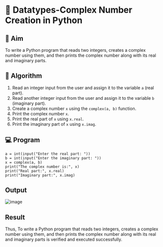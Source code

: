 # 🧮 Datatypes-Complex Number Creation in Python

## 🎯 Aim
To write a Python program that reads two integers, creates a complex number using them, and then prints the complex number along with its real and imaginary parts.

## 🧠 Algorithm
1. Read an integer input from the user and assign it to the variable `a` (real part).
2. Read another integer input from the user and assign it to the variable `b` (imaginary part).
3. Create a complex number `x` using the `complex(a, b)` function.
4. Print the complex number `x`.
5. Print the real part of `x` using `x.real`.
6. Print the imaginary part of `x` using `x.imag`.

## 💻 Program
    a = int(input("Enter the real part: "))
    b = int(input("Enter the imaginary part: "))
    x = complex(a, b)
    print("The complex number is:", x)
    print("Real part:", x.real)
    print("Imaginary part:", x.imag)


## Output
![image](https://github.com/user-attachments/assets/e8fee187-5e39-401b-9f9b-f2a379c1e99a)

## Result
Thus, To write a Python program that reads two integers, creates a complex number using them, and then prints the complex number along with its real and imaginary parts is verified and executed successfully.

